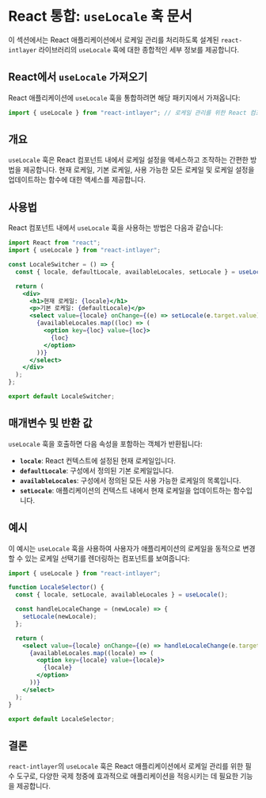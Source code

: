 # React 통합: `useLocale` 훅 문서

이 섹션에서는 React 애플리케이션에서 로케일 관리를 처리하도록 설계된 `react-intlayer` 라이브러리의 `useLocale` 훅에 대한 종합적인 세부 정보를 제공합니다.

## React에서 `useLocale` 가져오기

React 애플리케이션에 `useLocale` 훅을 통합하려면 해당 패키지에서 가져옵니다:

```javascript
import { useLocale } from "react-intlayer"; // 로케일 관리를 위한 React 컴포넌트에서 사용됨
```

## 개요

`useLocale` 훅은 React 컴포넌트 내에서 로케일 설정을 액세스하고 조작하는 간편한 방법을 제공합니다. 현재 로케일, 기본 로케일, 사용 가능한 모든 로케일 및 로케일 설정을 업데이트하는 함수에 대한 액세스를 제공합니다.

## 사용법

React 컴포넌트 내에서 `useLocale` 훅을 사용하는 방법은 다음과 같습니다:

```jsx
import React from "react";
import { useLocale } from "react-intlayer";

const LocaleSwitcher = () => {
  const { locale, defaultLocale, availableLocales, setLocale } = useLocale();

  return (
    <div>
      <h1>현재 로케일: {locale}</h1>
      <p>기본 로케일: {defaultLocale}</p>
      <select value={locale} onChange={(e) => setLocale(e.target.value)}>
        {availableLocales.map((loc) => (
          <option key={loc} value={loc}>
            {loc}
          </option>
        ))}
      </select>
    </div>
  );
};

export default LocaleSwitcher;
```

## 매개변수 및 반환 값

`useLocale` 훅을 호출하면 다음 속성을 포함하는 객체가 반환됩니다:

- **`locale`**: React 컨텍스트에 설정된 현재 로케일입니다.
- **`defaultLocale`**: 구성에서 정의된 기본 로케일입니다.
- **`availableLocales`**: 구성에서 정의된 모든 사용 가능한 로케일의 목록입니다.
- **`setLocale`**: 애플리케이션의 컨텍스트 내에서 현재 로케일을 업데이트하는 함수입니다.

## 예시

이 예시는 `useLocale` 훅을 사용하여 사용자가 애플리케이션의 로케일을 동적으로 변경할 수 있는 로케일 선택기를 렌더링하는 컴포넌트를 보여줍니다:

```jsx
import { useLocale } from "react-intlayer";

function LocaleSelector() {
  const { locale, setLocale, availableLocales } = useLocale();

  const handleLocaleChange = (newLocale) => {
    setLocale(newLocale);
  };

  return (
    <select value={locale} onChange={(e) => handleLocaleChange(e.target.value)}>
      {availableLocales.map((locale) => (
        <option key={locale} value={locale}>
          {locale}
        </option>
      ))}
    </select>
  );
}

export default LocaleSelector;
```

## 결론

`react-intlayer`의 `useLocale` 훅은 React 애플리케이션에서 로케일 관리를 위한 필수 도구로, 다양한 국제 청중에 효과적으로 애플리케이션을 적응시키는 데 필요한 기능을 제공합니다.

